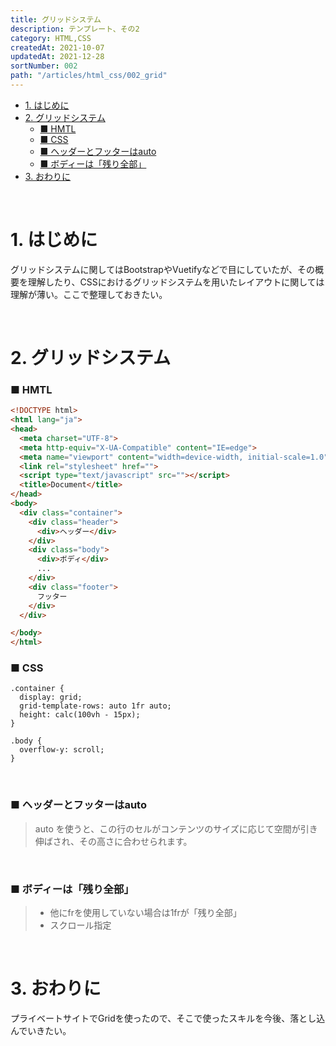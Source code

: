 ```yaml
---
title: グリッドシステム
description: テンプレート、その2
category: HTML,CSS
createdAt: 2021-10-07
updatedAt: 2021-12-28
sortNumber: 002
path: "/articles/html_css/002_grid"
---
```


<nuxt-content-wrapper>

- [1. はじめに](#1-はじめに)
- [2. グリッドシステム](#2-グリッドシステム)
    - [■ HMTL](#-hmtl)
    - [■ CSS](#-css)
    - [■ ヘッダーとフッターはauto](#-ヘッダーとフッターはauto)
    - [■ ボディーは「残り全部」](#-ボディーは残り全部)
- [3. おわりに](#3-おわりに)

<br>

# 1. はじめに
グリッドシステムに関してはBootstrapやVuetifyなどで目にしていたが、その概要を理解したり、CSSにおけるグリッドシステムを用いたレイアウトに関しては理解が薄い。ここで整理しておきたい。

<br>

# 2. グリッドシステム

### ■ HMTL

```html
<!DOCTYPE html>
<html lang="ja">
<head>
  <meta charset="UTF-8">
  <meta http-equiv="X-UA-Compatible" content="IE=edge">
  <meta name="viewport" content="width=device-width, initial-scale=1.0">
  <link rel="stylesheet" href="">
  <script type="text/javascript" src=""></script>
  <title>Document</title>
</head>
<body>
  <div class="container">
    <div class="header">
      <div>ヘッダー</div>
    </div>
    <div class="body">
      <div>ボディ</div>
      ...
    </div>
    <div class="footer">
      フッター
    </div>
  </div>

</body>
</html>

```

### ■ CSS
```
.container {
  display: grid;
  grid-template-rows: auto 1fr auto;
  height: calc(100vh - 15px);
}

.body {
  overflow-y: scroll;
}
```

<br>

### ■ ヘッダーとフッターはauto
> auto を使うと、この行のセルがコンテンツのサイズに応じて空間が引き伸ばされ、その高さに合わせられます。

<br>

### ■ ボディーは「残り全部」
> - 他にfrを使用していない場合は1frが「残り全部」
> - スクロール指定

<br>

# 3. おわりに
プライベートサイトでGridを使ったので、そこで使ったスキルを今後、落とし込んでいきたい。

</nuxt-content-wrapper>
